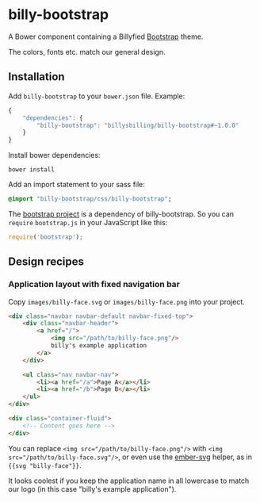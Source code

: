 billy-bootstrap
===============

A Bower component containing a Billyfied [Bootstrap](http://getbootstrap.com/)
theme.

The colors, fonts etc. match our general design.


## Installation

Add `billy-bootstrap` to your `bower.json` file. Example:

```javascript
{
    "dependencies": {
        "billy-bootstrap": "billysbilling/billy-bootstrap#~1.0.0"
    }
}
```

Install bower dependencies:

```
bower install
```

Add an import statement to your sass file:

```sass
@import "billy-bootstrap/css/billy-bootstrap";
```

The [bootstrap project](https://github.com/twbs/bootstrap) is a dependency of
billy-bootstrap. So you can `require` `bootstrap.js` in your JavaScript like
this:

```javascript
require('bootstrap');
```


## Design recipes

### Application layout with fixed navigation bar

Copy `images/billy-face.svg` or `images/billy-face.png` into your
project.

```html
<div class="navbar navbar-default navbar-fixed-top">
    <div class="navbar-header">
        <a href="/">
            <img src="/path/to/billy-face.png"/>
            billy's example application
        </a>
    </div>

    <ul class="nav navbar-nav">
        <li><a href="/a">Page A</a></li>
        <li><a href="/b">Page B</a></li>
    </ul>
</div>

<div class="container-fluid">
    <!-- Content goes here -->
</div>
```

You can replace `<img src="/path/to/billy-face.png"/>` with
`<img src="/path/to/billy-face.svg"/>`, or even use the
[ember-svg](https://github.com/billysbilling/ember-svg) helper, as in
`{{svg "billy-face"}}`.

It looks coolest if you keep the application name in all lowercase to match our
logo (in this case "billy's example application").

